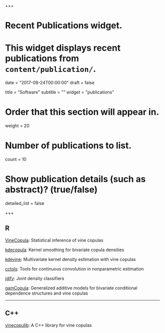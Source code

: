 +++
# Recent Publications widget.
# This widget displays recent publications from `content/publication/`.

date = "2017-08-24T00:00:00"
draft = false

title = "Software"
subtitle = ""
widget = "publications"

# Order that this section will appear in.
weight = 20

# Number of publications to list.
count = 10

# Show publication details (such as abstract)? (true/false)
detailed_list = false

+++


## R

[VineCopula](https://github.com/tnagler/VineCopula"): 
Statistical inference of vine copulas

[kdecopula](https://github.com/tnagler/kdecopula): 
Kernel smoothing for bivariate copula densities

[kdevine](https://github.com/tnagler/kdevine): 
Multivariate kernel density estimation with vine copulas

[cctols](https://github.com/tnagler/cctools):
Tools for continuous convolution in nonparametric estimation

[jdify](https://github.com/tnagler/jdify):
Joint density classifiers

[gamCopula](https://github.com/tvatter/gamCopula): 
Generalized additive models for bivariate conditional dependence structures and vine copulas

------------------------------------------

## C++

[vinecopulib](https://github.com/vinecopulib/vinecopulib): A C++ library for vine copulas
